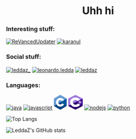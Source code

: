 <h1 align="center">Uhh hi</h1>

<h3 align="left">Interesting stuff:</h3>

[![ReVancedUpdater](https://github-readme-stats.vercel.app/api/pin/?username=LeddaZ&repo=ReVancedUpdater&theme=outrun)](https://github.com/LeddaZ/ReVancedUpdater)
[![karanul](https://github-readme-stats.vercel.app/api/pin/?username=LeddaZ&repo=android_kernel_xiaomi_sm6250&theme=outrun)](https://github.com/LeddaZ/android_kernel_xiaomi_sm6250)

<h3 align="left">Social stuff:</h3>
<p align="left">
    <a href="https://twitter.com/leddaz_" target="blank"><img align="center" src="https://www.vectorlogo.zone/logos/twitter/twitter-tile.svg" alt="leddaz_" height="40" width="40" /></a>
    <a href="https://instagram.com/leonardo.ledda" target="blank"><img align="center" src="https://www.vectorlogo.zone/logos/instagram/instagram-tile.svg" alt="leonardo.ledda" height="40" width="40" /></a>
    <a href="https://www.youtube.com/channel/UCt8eUIqLOZa9ByXAjlUHa1w" target="blank"><img align="center" src="https://www.vectorlogo.zone/logos/youtube/youtube-tile.svg" alt="leddaz" height="40" width="40" /></a>
</p>

<h3 align="left">Languages:</h3>
<p align="left">
    <a href="https://www.java.com" target="_blank"> <img src="https://www.vectorlogo.zone/logos/java/java-icon.svg" alt="java" width="40" height="40"/></a>
    <a href="https://www.javascript.com/" target="_blank"> <img src="https://www.vectorlogo.zone/logos/javascript/javascript-vertical.svg" alt="javascript" width="40" height="40"/></a>
    <a href="http://www.open-std.org/jtc1/sc22/wg14/" target="_blank"> <img src="./assets/C_Logo.png" alt="c" width="35" height="40"/></a>
    <a href="https://docs.microsoft.com/en-us/dotnet/csharp/" target="_blank"> <img src="./assets/csharp.svg" alt="csharp" width="40" height="40"/></a>
    <a href="https://nodejs.org" target="_blank"> <img src="https://www.vectorlogo.zone/logos/nodejs/nodejs-icon.svg" alt="nodejs" width="40" height="40"/></a>
    <a href="https://www.python.org" target="_blank"> <img src="https://www.vectorlogo.zone/logos/python/python-icon.svg" alt="python" width="40" height="40"/></a>
</p>

![Top Langs](https://github-readme-stats.vercel.app/api/top-langs/?username=LeddaZ&layout=compact&theme=outrun)

![LeddaZ's GitHub stats](https://github-readme-stats.vercel.app/api?username=LeddaZ&show_icons=true&theme=outrun)
